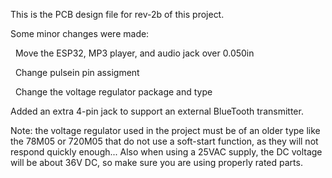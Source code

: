 This is the PCB design file for rev-2b of this project.

Some minor changes were made:

  Move the ESP32, MP3 player, and audio jack over 0.050in
  
  Change pulsein pin assigment
  
  Change the voltage regulator package and type

  Added an extra 4-pin jack to support an external BlueTooth transmitter.

Note: the voltage regulator used in the project must be of an older type like
the 78M05 or 720M05 that do not use a soft-start function,
as they will not respond quickly enough... 
Also when using a 25VAC supply, the DC voltage will be about 36V DC, 
so make sure you are using properly rated parts.
